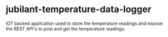 # jubilant-temperature-data-logger
IOT backed application used to store the temperature readings and expose the REST API's to post and get the temperature readings.
